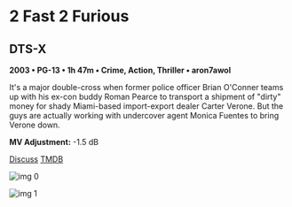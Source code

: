 # 2 Fast 2 Furious

## DTS-X

**2003 • PG-13 • 1h 47m • Crime, Action, Thriller • aron7awol**

It's a major double-cross when former police officer Brian O'Conner teams up with his ex-con buddy Roman Pearce to transport a shipment of "dirty" money for shady Miami-based import-export dealer Carter Verone. But the guys are actually working with undercover agent Monica Fuentes to bring Verone down.

**MV Adjustment:** -1.5 dB

[Discuss](https://www.avsforum.com/threads/bass-eq-for-filtered-movies.2995212/post-56898642)  [TMDB](584)

![img 0](https://i.imgur.com/TRIM1c0.jpg)

![img 1](https://i.imgur.com/s1wOI7i.png)


